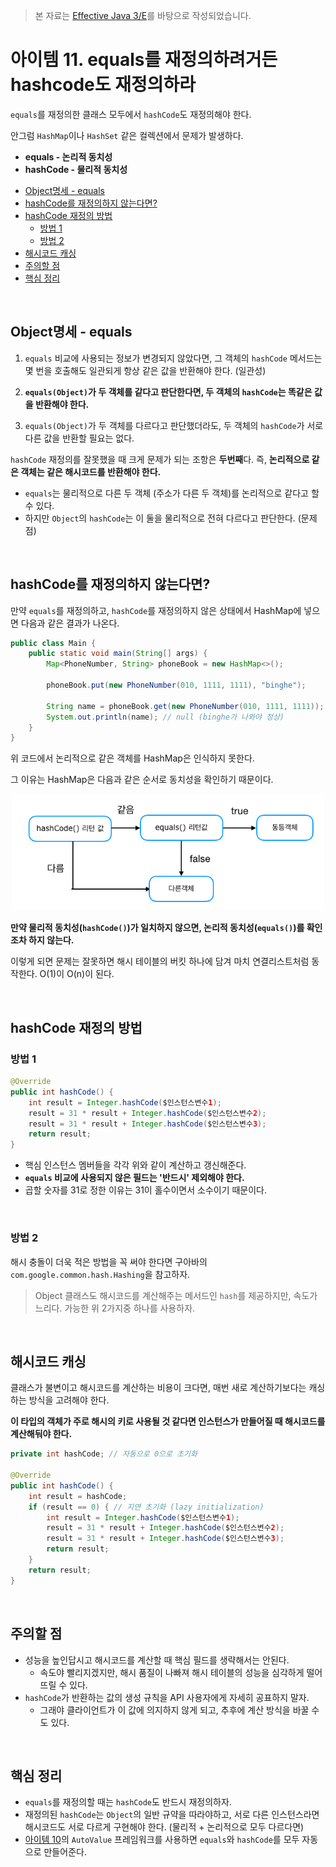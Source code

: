 > 본 자료는 [Effective Java 3/E]()를 바탕으로 작성되었습니다.

# 아이템 11. equals를 재정의하려거든 hashcode도 재정의하라

`equals`를 재정의한 클래스 모두에서 `hashCode`도 재정의해야 한다. 

안그럼 `HashMap`이나 `HashSet` 같은 컬렉션에서 문제가 발생하다.

* **equals - 논리적 동치성**
* **hashCode - 물리적 동치성**

- [Object명세 - equals](#object명세---equals)
- [hashCode를 재정의하지 않는다면?](#hashcode를-재정의하지-않는다면)
- [hashCode 재정의 방법](#hashcode-재정의-방법)
  * [방법 1](#방법-1)
  * [방법 2](#방법-2)
- [해시코드 캐싱](#해시코드-캐싱)
- [주의할 점](#주의할-점)
- [핵심 정리](#핵심-정리)

<br>

## Object명세 - equals

1. `equals` 비교에 사용되는 정보가 변경되지 않았다면, 그 객체의 `hashCode` 메서드는 몇 번을 호출해도 일관되게 항상 같은 값을 반환해야 한다. (일관성)

2. **`equals(Object)`가 두 객체를 같다고 판단한다면, 두 객체의 `hashCode`는 똑같은 값을 반환해야 한다.**

3. `equals(Object)`가 두 객체를 다르다고 판단했더라도, 두 객체의 `hashCode`가 서로 다른 값을 반환할 필요는 없다.

`hashCode` 재정의를 잘못했을 때 크게 문제가 되는 조항은 **두번째**다. 즉, **논리적으로 같은 객체는 같은 해시코드를 반환해야 한다.**

* `equals`는 물리적으로 다른 두 객체 (주소가 다른 두 객체)를 논리적으로 같다고 할 수 있다. 
* 하지만 `Object`의 `hashCode`는 이 둘을 물리적으로 전혀 다르다고 판단한다. (문제점)

<br>

## hashCode를 재정의하지 않는다면?

만약 `equals`를 재정의하고, `hashCode`를 재정의하지 않은 상태에서 HashMap에 넣으면 다음과 같은 결과가 나온다.

```java
public class Main {
    public static void main(String[] args) {
        Map<PhoneNumber, String> phoneBook = new HashMap<>();

        phoneBook.put(new PhoneNumber(010, 1111, 1111), "binghe");

        String name = phoneBook.get(new PhoneNumber(010, 1111, 1111));
        System.out.println(name); // null (binghe가 나와야 정상)
    }
}
```

위 코드에서 논리적으로 같은 객체를 HashMap은 인식하지 못한다.

그 이유는 HashMap은 다음과 같은 순서로 동치성을 확인하기 때문이다.

<p align="center"><img src="image/dShPCEh.png" width="500" /></p>

**만약 물리적 동치성(`hashCode()`)가 일치하지 않으면, 논리적 동치성(`equals()`)를 확인조차 하지 않는다.**

이렇게 되면 문제는 잘못하면 해시 테이블의 버킷 하나에 담겨 마치 연결리스트처럼 동작한다. O(1)이 O(n)이 된다.

<br>

## hashCode 재정의 방법



### 방법 1

```java
@Override
public int hashCode() {
    int result = Integer.hashCode($인스턴스변수1);
    result = 31 * result + Integer.hashCode($인스턴스변수2);
    result = 31 * result + Integer.hashCode($인스턴스변수3);
    return result;
}
```

* 핵심 인스턴스 멤버들을 각각 위와 같이 계산하고 갱신해준다.
* **`equals` 비교에 사용되지 않은 필드는 '반드시' 제외해야 한다.**
* 곱할 숫자를 31로 정한 이유는 31이 홀수이면서 소수이기 때문이다.

<br>

### 방법 2

해시 충돌이 더욱 적은 방법을 꼭 써야 한다면 구아바의 `com.google.common.hash.Hashing`을 참고하자.

> Object 클래스도 해시코드를 계산해주는 메서드인 `hash`를 제공하지만, 속도가 느리다. 가능한 위 2가지중 하나를 사용하자.

<br>

## 해시코드 캐싱

클래스가 불변이고 해시코드를 계산하는 비용이 크다면, 매번 새로 계산하기보다는 캐싱하는 방식을 고려해야 한다.

**이 타입의 객체가 주로 해시의 키로 사용될 것 같다면 인스턴스가 만들어질 때 해시코드를 계산해둬야 한다.**

```java
private int hashCode; // 자동으로 0으로 초기화

@Override
public int hashCode() {
    int result = hashCode;
    if (result == 0) { // 지연 초기화 (lazy initialization)
        int result = Integer.hashCode($인스턴스변수1);
        result = 31 * result + Integer.hashCode($인스턴스변수2);
        result = 31 * result + Integer.hashCode($인스턴스변수3);
        return result;
    }
    return result;
}
```

<br>

## 주의할 점

* 성능을 높인답시고 해시코드를 계산할 때 핵심 필드를 생략해서는 안된다.
  * 속도야 빨리지겠지만, 해시 품질이 나빠져 해시 테이블의 성능을 심각하게 떨어뜨릴 수 있다.
* `hashCode`가 반환하는 값의 생성 규칙을 API 사용자에게 자세히 공표하지 말자.
  * 그래야 클라이언트가 이 값에 의지하지 않게 되고, 추후에 계산 방식을 바꿀 수도 있다.

<br>

## 핵심 정리

* `equals`를 재정의할 때는 `hashCode`도 반드시 재정의하자.
* 재정의된 `hashCode`는 `Object`의 일반 규약을 따라야하고, 서로 다른 인스턴스라면 해시코드도 서로 다르게 구현해야 한다. (물리적 + 논리적으로 모두 다르다면)
* [아이템 10](./Item10.md)의 `AutoValue` 프레임워크를 사용하면 `equals`와 `hashCode`를 모두 자동으로 만들어준다.
